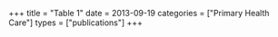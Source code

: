 +++
title = "Table 1"
date = 2013-09-19
categories = ["Primary Health Care"]
types = ["publications"]
+++
